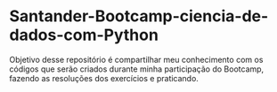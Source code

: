 # Santander-Bootcamp-ciencia-de-dados-com-Python
Objetivo desse repositório é compartilhar meu conhecimento com os códigos que serão criados durante minha participação do Bootcamp, fazendo as resoluções dos exercícios e praticando. 
